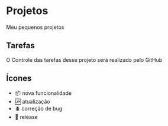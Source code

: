 # Projetos

Meu pequenos projetos 

## Tarefas

O Controle das tarefas desse projeto será realizado pelo GitHub

## Ícones

- :package: nova funcionalidade
- :up: atualização
- :beetle: correção de bug
- :checkered_flag: release
